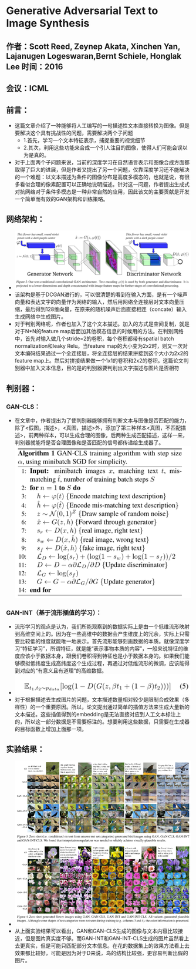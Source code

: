 # Generative Adversarial Text to Image Synthesis

## 作者：Scott Reed, Zeynep Akata, Xinchen Yan, Lajanugen Logeswaran,Bernt Schiele, Honglak Lee 时间：2016

## 会议：ICML 

## 前言：

* 这篇文章介绍了一种能够将人工编写的一句描述性文本直接转换为图像。但是要解决这个具有挑战性的问题，需要解决两个子问题
  * 1.首先，学习一个文本特征表示，捕捉重要的视觉细节
  * 2.其次，利用这些功能来合成一个引人注目的图像，使得人们可能会误以为是真的。
* 对于上面两个子问题来说，当前的深度学习在自然语言表示和图像合成方面都取得了巨大的进展，但是作者又提出了另一个问题，仅靠深度学习还不能解决的一个难题：以文本描述为条件的图像分布是高度多模态的，也就是说，有很多看似合理的像素配置可以正确地说明描述。针对这一问题，作者提出生成式对抗网络对于条件多模态是一种非常自然的应用，因此该文的主要贡献是开发一个简单而有效的GAN架构和训练策略。

## 网络架构：

* ![image-20220303223744323](./Generative%20Adversarial%20Text%20to%20Image%20Synthesis_img/image-20220303223744323.png)
* 该架构是基于DCGAN进行的，可以很清楚的看到在输入方面，是有一个噪声向量和表达文字的向量作为网络的输入，然后用网络全连接层对文本向量压缩，最后得到128维向量，在原来的随机噪声后面直接相连（concate）输入生成网络中生成图片。
* 对于判别网络呢，作者也加入了这个文本描述。加入的方式是空间复制，就是对于N*N的feature map后面加其他模态信息的时候用的方法。在判别网络中，首先对输入做几个stride=2的卷积，每个卷积都带有spatial batch normalization和leaky Relu。当feature map的大小变为2x2时，则又一次对文本编码结果通过一个全连接层，将全连接层的结果拼接到这个大小为2x2的feature map上。然后对拼接结果做一个1x1的卷积和2x2的卷积。这篇论文判别器中加入文本信息，目的是的判别器要判别出文字描述与图片是否相符

## 判别器：

### GAN-CLS：

* 在文章中，作者提出为了使判别器能够拥有判断文本与图像是否匹配的能力，除了<假图，描述>，<真图，描述>外，添加了第三种样本<真图，不匹配描述>，前两种样本，可以生成合理的图像，后两种生成匹配描述，这样一来，判别器就能将是否合理图像和是否匹配的信号都传递给生成器了。![image-20220303225446582](./Generative%20Adversarial%20Text%20to%20Image%20Synthesis_img/image-20220303225446582.png)

### GAN-INT（基于流形插值的学习）：

* 流形学习的观点是认为，我们所能观察到的数据实际上是由一个低维流形映射到高维空间上的。因为在一些高维中的数据会产生维度上的冗余，实际上只需要比较低的维度就能唯一地表示。首先流形能够刻画数据的本质。就像深度学习“特征学习”，所谓特征，就是能“表示事物本质的内容”，一般来说特征的维度应该小于数据本身，跟我们卷积得到特征也是小于数据本身的。如果我们能够模拟低纬度生成高纬度这个生成过程，再通过对低维流形的微调，应该能得到对应的“有意义且有道理”的高维数据。
* ![image-20220303230232895](./Generative%20Adversarial%20Text%20to%20Image%20Synthesis_img/image-20220303230232895.png)
* 对于根据描述去生成图片的问题，文本描述数量相对较少是限制合成效果（多样性）的一个重要原因。所以，论文提出通过简单的插值方法来生成大量新的文本描述。这些插值得到的embedding是无法直接对应到人工文本标注上的，所以这一部分数据是不需要标注的。想要利用这些数据，只需要在生成器的目标函数上增加上面那一项。

## 实验结果：

* ![image-20220303230726144](./Generative%20Adversarial%20Text%20to%20Image%20Synthesis_img/image-20220303230726144.png)
* 从上面实验结果可以看出，GAN和GAN-CLS生成的图像与文本内容比较接近，但是图片真实度不够。而GAN-INT和GAN-INT-CLS生成的图片虽然看上去更真实，但是可能只匹配部分文本信息。在花的数据集上的效果方法看上去效果都比较好，可能是因为对于D来说，鸟的结构比较强，更容易判断出假的图片。